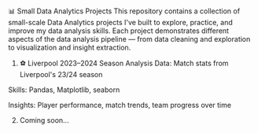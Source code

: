 📊 Small Data Analytics Projects
This repository contains a collection of small-scale Data Analytics projects I've built to explore, practice, and improve my data analysis skills. Each project demonstrates different aspects of the data analysis pipeline — from data cleaning and exploration to visualization and insight extraction.

1. ⚽ Liverpool 2023–2024 Season Analysis
Data: Match stats from Liverpool's 23/24 season

Skills: Pandas, Matplotlib, seaborn

Insights: Player performance, match trends, team progress over time

2. Coming soon...
